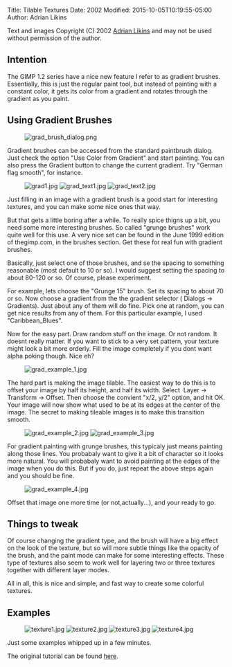 Title: Tilable Textures
Date: 2002
Modified: 2015-10-05T10:19:55-05:00
Author: Adrian Likins


Text and images Copyright (C) 2002 [Adrian Likins](mailto:adrianNOSPAM@gimp.org) and may not be used without permission of the author.

## Intention

The GIMP 1.2 series have a nice new feature I refer to as gradient brushes. Essentially, this is just the regular paint tool, but instead of painting with a constant color, it gets its color from a gradient and rotates through the gradient as you paint.

## Using Gradient Brushes

<figure>
<img src="{filename}grad_brush_dialog.png" alt="grad_brush_dialog.png"/>
</figure>

Gradient brushes can be accessed from the standard paintbrush dialog. Just check the option "Use Color from Gradient" and start painting. You can also press the Gradient button to change the current gradient. Try "German flag smooth", for instance.

<figure>
<img src="{filename}grad1.jpg" alt="grad1.jpg"/>

<img src="{filename}grad_text1.jpg" alt="grad_text1.jpg"/>

<img src="{filename}grad_text2.jpg" alt="grad_text2.jpg"/>
</figure>

Just filling in an image with a gradient brush is a good start for interesting textures, and you can make some nice ones that way.

But that gets a little boring after a while. To really spice thigns up a bit, you need some more interesting brushes. So called "grunge brushes" work quite well for this use. A very nice set can be found in the June 1999 edition of thegimp.com, in the brushes section. Get these for real fun with gradient brushes.

Basically, just select one of those brushes, and se the spacing to something reasonable (most default to 10 or so). I would suggest setting the spacing to about 80-120 or so. Of course, please experiment.

For example, lets choose the "Grunge 15" brush. Set its spacing to about 70 or so. Now choose a gradient from the the gradient selector (<span class="filter"><Image> Dialogs -> Gradients</span>). Just about any of them will do fine. Pick one at random, you can get nice results from any of them. For this particular example, I used "Caribbean_Blues".

Now for the easy part. Draw random stuff on the image. Or not random. It doesnt really matter. If you want to stick to a very set pattern, your texture might look a bit more orderly. Fill the image completely if you dont want alpha poking though. Nice eh?

<figure>
<img src="{filename}grad_example_1.jpg" alt="grad_example_1.jpg"/>
</figure>

The hard part is making the image tilable. The easiest way to do this is to offset your image by half its height, and half its width. Select <span class="filter"><Image> Layer -> Transform -> Offset</span>. Then choose the convient "x/2, y/2" option, and hit OK. Your image will now show what used to be at its edges at the center of the image. The secret to making tileable images is to make this transition smooth.

<figure>
<img src="{filename}grad_example_2.jpg" alt="grad_example_2.jpg"/>

<img src="{filename}grad_example_3.jpg" alt="grad_example_3.jpg"/>
</figure>

For gradient painting with grunge brushes, this typicaly just means painting along those lines. You probabaly want to give it a bit of character so it looks more natural. You will probabaly want to avoid painting at the edges of the image when you do this. But if you do, just repeat the above steps again and you should be fine.

<figure>
<img src="{filename}grad_example_4.jpg" alt="grad_example_4.jpg"/>
</figure>

Offset that image one more time (or not,actually...), and your ready to go.

## Things to tweak

Of course changing the gradient type, and the brush will have a big effect on the look of the texture, but so will more subtle things like the opacity of the brush, and the paint mode can make for some interesting effects. These type of textures also seem to work well for layering two or three textures together with different layer modes.

All in all, this is nice and simple, and fast way to create some colorful textures.

## Examples

<figure>
<img src="{filename}texture1.jpg" alt="texture1.jpg"/>

<img src="{filename}texture2.jpg" alt="texture2.jpg"/>

<img src="{filename}texture3.jpg" alt="texture3.jpg"/>

<img src="{filename}texture4.jpg" alt="texture4.jpg"/>
</figure>

Just some examples whipped up in a few minutes.

The original tutorial can be found [here](http://adrian.gimp.org/texture_tut/).

